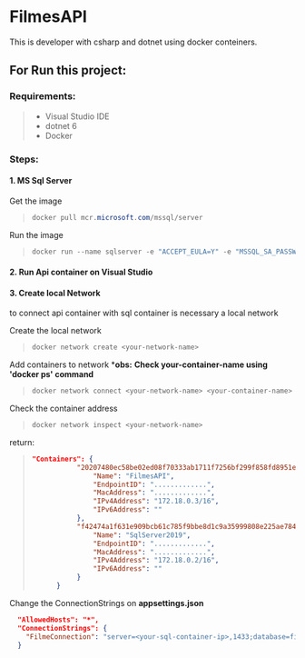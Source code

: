 # FilmesAPI

This is developer with csharp and dotnet using docker conteiners.

## For Run this project:

### __Requirements:__

  > * Visual Studio IDE
  > * dotnet 6
  > * Docker

### Steps:

#### 1. MS Sql Server

Get the image
>```powershell
>docker pull mcr.microsoft.com/mssql/server
>```

Run the image
>```powershell
>docker run --name sqlserver -e "ACCEPT_EULA=Y" -e "MSSQL_SA_PASSWORD=<your-password>" -p 1433:1433 -d mcr.microsoft.com/mssql/server
>```

#### 2. Run Api container on Visual Studio

#### 3. Create local Network

to connect api container with sql container is necessary a local network

Create the local network
>```powershell
>docker network create <your-network-name>
>```

Add containers to network *__obs:__ **Check your-container-name using 'docker ps' command**
>```powershell
>docker network connect <your-network-name> <your-container-name>
>```

Check the container address
>```powershell
>docker network inspect <your-network-name> 
>
>```
return:
>```json
> "Containers": {
>            "20207480ec58be02ed08f70333ab1711f7256bf299f858fd8951e6d57d737d7e": {
>                "Name": "FilmesAPI",
>                "EndpointID": ".............",
>                "MacAddress": ".............",
>                "IPv4Address": "172.18.0.3/16",
>                "IPv6Address": ""
>            },
>            "f42474a1f631e909bcb61c785f9bbe8d1c9a35999808e225ae78459bcd33a13c": {
>                "Name": "SqlServer2019",
>                "EndpointID": ".............",
>                "MacAddress": ".............",
>                "IPv4Address": "172.18.0.2/16",
>                "IPv6Address": ""
>            }
>       }
>```

Change the ConnectionStrings on **appsettings.json**
```json
  "AllowedHosts": "*",
  "ConnectionStrings": {
    "FilmeConnection": "server=<your-sql-container-ip>,1433;database=filmeDb;user=sa;password=<your-password>"
  }
```
